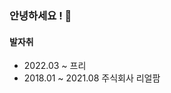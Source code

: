 ### 안녕하세요 !  👋


#### 발자취
 - 2022.03 ~                 프리
 - 2018.01 ~ 2021.08 주식회사 리얼팜
<!--
**Gyuub/Gyuub** is a ✨ _special_ ✨ repository because its `README.md` (this file) appears on your GitHub profile.

Here are some ideas to get you started:

- 🔭 I’m currently working on ...
- 🌱 I’m currently learning ...
- 👯 I’m looking to collaborate on ...
- 🤔 I’m looking for help with ...
- 💬 Ask me about ...
- 📫 How to reach me: ...
- 😄 Pronouns: ...
- ⚡ Fun fact: ...
-->
